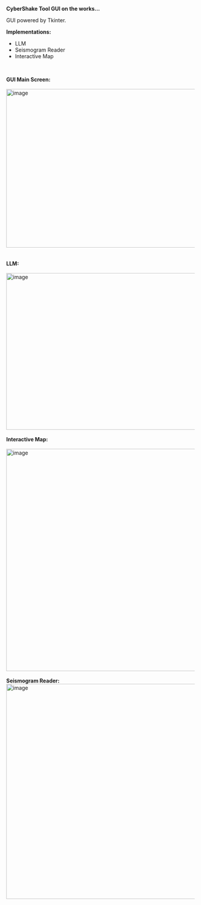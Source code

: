 **CyberShake Tool GUI on the works...**

GUI powered by Tkinter. 
<br>

**Implementations:**
  - LLM
  - Seismogram Reader
  - Interactive Map
<br> 


**GUI Main Screen:**
<br><br>
<img width="508" height="423" alt="image" src="https://github.com/user-attachments/assets/4443b030-298e-4803-b039-15d82f443e4a" />\
<br><br>
**LLM:**
<br><br>
<img width="992" height="418" alt="image" src="https://github.com/user-attachments/assets/0bd5db74-4215-4ad1-ac2f-7dce805b7b79" />
<br><br>
**Interactive Map:**
<br><br>
<img width="1298" height="593" alt="image" src="https://github.com/user-attachments/assets/b7a71cb2-3050-4af2-92eb-b7e89e0b2419" />
<br><br>
**Seismogram Reader:**
<img width="1708" height="574" alt="image" src="https://github.com/user-attachments/assets/1bee73e0-c3d3-4282-8576-99c38a555232" />








